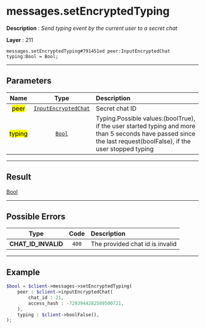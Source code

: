 # messages.setEncryptedTyping

**Description** : *Send typing event by the current user to a secret chat*

**Layer** : 211

```tl
messages.setEncryptedTyping#791451ed peer:InputEncryptedChat typing:Bool = Bool;
```

---

## Parameters

| Name | Type | Description |
| :---: | :---: | :--- |
| <mark>peer</mark> | [`InputEncryptedChat`](type/InputEncryptedChat) | Secret chat ID |
| <mark>typing</mark> | [`Bool`](type/Bool) | Typing.Possible values:(boolTrue), if the user started typing and more than 5 seconds have passed since the last request(boolFalse), if the user stopped typing |

---

## Result

[Bool](type/Bool)

---

## Possible Errors

| Type | Code | Description |
| :---: | :---: | :--- |
| **CHAT_ID_INVALID** | `400` | The provided chat id is invalid |

---

## Example

```php
$bool = $client->messages->setEncryptedTyping(
	peer : $client->inputEncryptedChat(
		chat_id : 21,
		access_hash : -7293944282589500721,
	),
	typing : $client->boolFalse(),
);
```